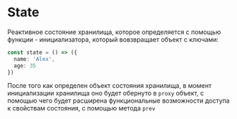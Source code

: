 # State

Реактивное состояние хранилища, которое определяется с помощью 
функции - инициализатора, который вовзвращает объект с ключами:

```typescript
const state = () => ({
  name: 'Alex',
  age: 35
})
```
После того как определен объект состояния хранилища, в момент инициализации
хранилища оно будет обернуто в ```proxy``` объект, с помощью чего
будет расширена функциональные возможности доступа к свойствам состояния,
с помощью метода ```prev```
